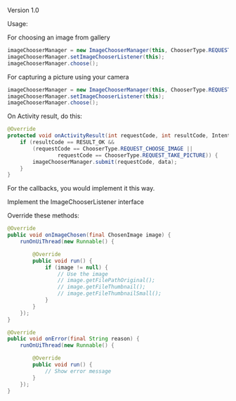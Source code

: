 Version 1.0

Usage:

For choosing an image from gallery
```java
imageChooserManager = new ImageChooserManager(this, ChooserType.REQUEST_CHOOSE_IMAGE);
imageChooserManager.setImageChooserListener(this);
imageChooserManager.choose();
```

For capturing a picture using your camera
```java
imageChooserManager = new ImageChooserManager(this, ChooserType.REQUEST_TAKE_PICTURE);
imageChooserManager.setImageChooserListener(this);
imageChooserManager.choose();
```

On Activity result, do this:

```java
@Override
protected void onActivityResult(int requestCode, int resultCode, Intent data) {
	if (resultCode == RESULT_OK && 
		(requestCode == ChooserType.REQUEST_CHOOSE_IMAGE ||
				requestCode == ChooserType.REQUEST_TAKE_PICTURE)) {
		imageChooserManager.submit(requestCode, data);
	}
}
```

For the callbacks, you would implement it this way.

Implement the ImageChooserListener interface

Override these methods:
```java
@Override
public void onImageChosen(final ChosenImage image) {
	runOnUiThread(new Runnable() {

		@Override
		public void run() {
			if (image != null) {
				// Use the image
				// image.getFilePathOriginal();
				// image.getFileThumbnail();
				// image.getFileThumbnailSmall();
			}
		}
	});
}
```
```java
@Override
public void onError(final String reason) {
	runOnUiThread(new Runnable() {

		@Override
		public void run() {
			// Show error message
		}
	});
}
```
       
